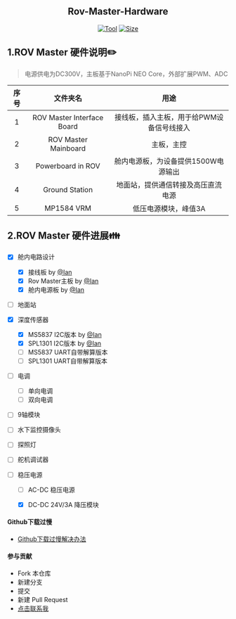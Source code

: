 
<div align="center">
  <a href="https://github.com/zengwangfa/rov-master"><img src="https://zengwangfa.oss-cn-shanghai.aliyuncs.com/rov/sub_master_logo1.jpg" alt=""></a>
  <h2><a href="https://github.com/zengwangfa/rov-master"></a>Rov-Master-Hardware</h2>
</div>



<p align="center">
  <a href="https://www.altium.com.cn/"><img src="https://img.shields.io/badge/Tool-Altuim%20Designer-orange" alt="Tool"></a>
  <a href="https://img.shields.io"><img src="https://img.shields.io/github/repo-size/ROV-Master/rovmaster-hardware?style=flat-square" alt="Size"></a>
</p>


## 1.ROV Master 硬件说明:pencil2:

> 电源供电为DC300V，主板基于NanoPi NEO Core，外部扩展PWM、ADC

| 序号 | 文件夹名 | 用途 |
| :---: | :---: | :---: |
| 1 | ROV Master Interface Board | 接线板，插入主板，用于给PWM设备信号线接入 |
| 2 | ROV Master Mainboard | 主板，主控 |
| 3 | Powerboard in ROV | 舱内电源板，为设备提供1500W电源输出 |
| 4 | Ground Station | 地面站，提供通信转接及高压直流电源 |
| 5 | MP1584 VRM | 低压电源模块，峰值3A |



## 2.ROV Master 硬件进展:family:

- [x] 舱内电路设计
	- [x] 接线板 by [@Ian](https://github.com/zengwangfa)
    - [x] Rov Master主板 by [@Ian](https://github.com/zengwangfa)	
	- [x] 舱内电源板 by [@Ian](https://github.com/Hyf338)

- [ ] 地面站

- [x] 深度传感器
	- [x] MS5837 I2C版本 by [@Ian](https://github.com/zengwangfa)	
	- [x] SPL1301 I2C版本 by [@Ian](https://github.com/zengwangfa)		 
	- [ ] MS5837 UART自带解算版本
	- [ ] SPL1301 UART自带解算版本	

- [ ] 电调
	- [ ] 单向电调
	- [ ] 双向电调
	
- [ ] 9轴模块

- [ ] 水下监控摄像头

- [ ] 探照灯

- [ ] 舵机调试器	
	
- [ ] 稳压电源
	- [ ] AC-DC 稳压电源
	- [x] DC-DC 24V/3A 降压模块
	
	
#### Github下载过慢
- [Github下载过慢解决办法](https://blog.csdn.net/wangshuaiwsws95/article/details/104730741/)
	
#### 参与贡献
- Fork 本仓库
- 新建分支
- 提交
- 新建 Pull Request
- [点击联系我](Mailto:zengwangfa@outlook.com)